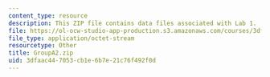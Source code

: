 ```yaml
---
content_type: resource
description: This ZIP file contains data files associated with Lab 1.
file: https://ol-ocw-studio-app-production.s3.amazonaws.com/courses/3dfaac447053cb1e6b7e21c76f492f0d_groupA2.zip
file_type: application/octet-stream
resourcetype: Other
title: GroupA2.zip
uid: 3dfaac44-7053-cb1e-6b7e-21c76f492f0d
---
```

